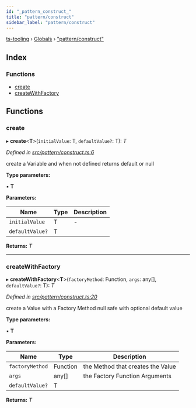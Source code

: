 ```yaml
---
id: "_pattern_construct_"
title: "pattern/construct"
sidebar_label: "pattern/construct"
---
```


[ts-tooling](../index.md) › [Globals](../globals.md) › ["pattern/construct"](_pattern_construct_.md)

## Index

### Functions

* [create](_pattern_construct_.md#create)
* [createWithFactory](_pattern_construct_.md#createwithfactory)

## Functions

###  create

▸ **create**<**T**>(`initialValue`: T, `defaultValue?`: T): *T*

*Defined in [src/pattern/construct.ts:6](https://github.com/nodejayes/ts-tooling/blob/ad92cc8/src/pattern/construct.ts#L6)*

create a Variable and when not defined returns default or null

**Type parameters:**

▪ **T**

**Parameters:**

Name | Type | Description |
------ | ------ | ------ |
`initialValue` | T | - |
`defaultValue?` | T |   |

**Returns:** *T*

___

###  createWithFactory

▸ **createWithFactory**<**T**>(`factoryMethod`: Function, `args`: any[], `defaultValue?`: T): *T*

*Defined in [src/pattern/construct.ts:20](https://github.com/nodejayes/ts-tooling/blob/ad92cc8/src/pattern/construct.ts#L20)*

create a Value with a Factory Method null safe with optional default value

**Type parameters:**

▪ **T**

**Parameters:**

Name | Type | Description |
------ | ------ | ------ |
`factoryMethod` | Function | the Method that creates the Value |
`args` | any[] | the Factory Function Arguments |
`defaultValue?` | T |   |

**Returns:** *T*
